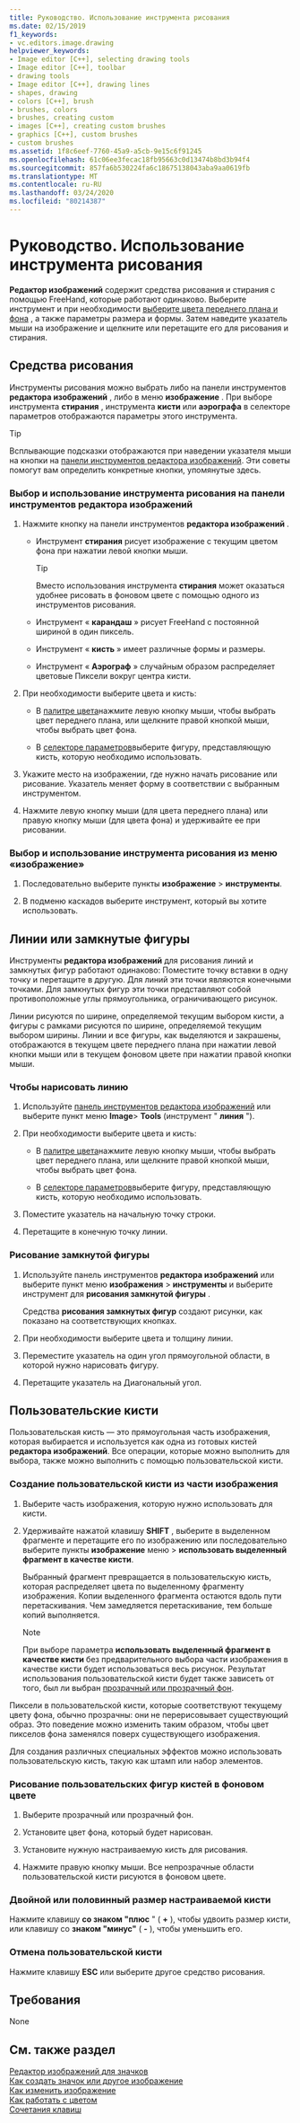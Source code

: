 ```yaml
---
title: Руководство. Использование инструмента рисования
ms.date: 02/15/2019
f1_keywords:
- vc.editors.image.drawing
helpviewer_keywords:
- Image editor [C++], selecting drawing tools
- Image editor [C++], toolbar
- drawing tools
- Image editor [C++], drawing lines
- shapes, drawing
- colors [C++], brush
- brushes, colors
- brushes, creating custom
- images [C++], creating custom brushes
- graphics [C++], custom brushes
- custom brushes
ms.assetid: 1f8c6eef-7760-45a9-a5cb-9e15c6f91245
ms.openlocfilehash: 61c06ee3fecac18fb95663c0d13474b8bd3b94f4
ms.sourcegitcommit: 857fa6b530224fa6c18675138043aba9aa0619fb
ms.translationtype: MT
ms.contentlocale: ru-RU
ms.lasthandoff: 03/24/2020
ms.locfileid: "80214387"
---
```

# <a name="how-to-use-a-drawing-tool"></a>Руководство. Использование инструмента рисования

**Редактор изображений** содержит средства рисования и стирания с помощью FreeHand, которые работают одинаково. Выберите инструмент и при необходимости [выберите цвета переднего плана и фона](../windows/selecting-foreground-or-background-colors-image-editor-for-icons.md) , а также параметры размера и формы. Затем наведите указатель мыши на изображение и щелкните или перетащите его для рисования и стирания.

## <a name="drawing-tools"></a>Средства рисования

Инструменты рисования можно выбрать либо на панели инструментов **редактора изображений** , либо в меню **изображение** . При выборе инструмента **стирания** , инструмента **кисти** или **аэрографа** в селекторе параметров отображаются параметры этого инструмента.

> [!TIP]
>  Всплывающие подсказки отображаются при наведении указателя мыши на кнопки на [панели инструментов редактора изображений](../windows/toolbar-image-editor-for-icons.md). Эти советы помогут вам определить конкретные кнопки, упомянутые здесь.

### <a name="to-select-and-use-a-drawing-tool-from-the-image-editor-toolbar"></a>Выбор и использование инструмента рисования на панели инструментов редактора изображений

1. Нажмите кнопку на панели инструментов **редактора изображений** .

   - Инструмент **стирания** рисует изображение с текущим цветом фона при нажатии левой кнопки мыши.

      > [!TIP]
      > Вместо использования инструмента **стирания** может оказаться удобнее рисовать в фоновом цвете с помощью одного из инструментов рисования.

   - Инструмент « **карандаш** » рисует FreeHand с постоянной шириной в один пиксель.

   - Инструмент « **кисть** » имеет различные формы и размеры.

   - Инструмент « **Аэрограф** » случайным образом распределяет цветовые Пиксели вокруг центра кисти.

1. При необходимости выберите цвета и кисть:

   - В [палитре цвета](../windows/colors-window-image-editor-for-icons.md)нажмите левую кнопку мыши, чтобы выбрать цвет переднего плана, или щелкните правой кнопкой мыши, чтобы выбрать цвет фона.

   - В [селекторе параметров](../windows/toolbar-image-editor-for-icons.md)выберите фигуру, представляющую кисть, которую необходимо использовать.

1. Укажите место на изображении, где нужно начать рисование или рисование. Указатель меняет форму в соответствии с выбранным инструментом.

1. Нажмите левую кнопку мыши (для цвета переднего плана) или правую кнопку мыши (для цвета фона) и удерживайте ее при рисовании.

### <a name="to-select-and-use-a-drawing-tool-from-the-image-menu"></a>Выбор и использование инструмента рисования из меню «изображение»

1. Последовательно выберите пункты **изображение** > **инструменты**.

1. В подменю каскадов выберите инструмент, который вы хотите использовать.

## <a name="lines-or-closed-figures"></a>Линии или замкнутые фигуры

Инструменты **редактора изображений** для рисования линий и замкнутых фигур работают одинаково: Поместите точку вставки в одну точку и перетащите в другую. Для линий эти точки являются конечными точками. Для замкнутых фигур эти точки представляют собой противоположные углы прямоугольника, ограничивающего рисунок.

Линии рисуются по ширине, определяемой текущим выбором кисти, а фигуры с рамками рисуются по ширине, определяемой текущим выбором ширины. Линии и все фигуры, как выделяются и закрашены, отображаются в текущем цвете переднего плана при нажатии левой кнопки мыши или в текущем фоновом цвете при нажатии правой кнопки мыши.

### <a name="to-draw-a-line"></a>Чтобы нарисовать линию

1. Используйте [панель инструментов редактора изображений](../windows/toolbar-image-editor-for-icons.md) или выберите пункт меню **Image**> **Tools** (инструмент " **линия** ").

1. При необходимости выберите цвета и кисть:

   - В [палитре цвета](../windows/colors-window-image-editor-for-icons.md)нажмите левую кнопку мыши, чтобы выбрать цвет переднего плана, или щелкните правой кнопкой мыши, чтобы выбрать цвет фона.

   - В [селекторе параметров](../windows/toolbar-image-editor-for-icons.md)выберите фигуру, представляющую кисть, которую необходимо использовать.

1. Поместите указатель на начальную точку строки.

1. Перетащите в конечную точку линии.

### <a name="to-draw-a-closed-figure"></a>Рисование замкнутой фигуры

1. Используйте панель инструментов **редактора изображений** или выберите пункт меню **изображения** > **инструменты** и выберите инструмент для **рисования замкнутой фигуры** .

   Средства **рисования замкнутых фигур** создают рисунки, как показано на соответствующих кнопках.

1. При необходимости выберите цвета и толщину линии.

1. Переместите указатель на один угол прямоугольной области, в которой нужно нарисовать фигуру.

1. Перетащите указатель на Диагональный угол.

## <a name="custom-brushes"></a>Пользовательские кисти

Пользовательская кисть — это прямоугольная часть изображения, которая выбирается и используется как одна из готовых кистей **редактора изображений**. Все операции, которые можно выполнить для выбора, также можно выполнить с помощью пользовательской кисти.

### <a name="to-create-a-custom-brush-from-a-portion-of-an-image"></a>Создание пользовательской кисти из части изображения

1. Выберите часть изображения, которую нужно использовать для кисти.

1. Удерживайте нажатой клавишу **SHIFT** , выберите в выделенном фрагменте и перетащите его по изображению или последовательно выберите пункты **изображение** меню > **использовать выделенный фрагмент в качестве кисти**.

   Выбранный фрагмент превращается в пользовательскую кисть, которая распределяет цвета по выделенному фрагменту изображения. Копии выделенного фрагмента остаются вдоль пути перетаскивания. Чем замедляется перетаскивание, тем больше копий выполняется.

   > [!NOTE]
   > При выборе параметра **использовать выделенный фрагмент в качестве кисти** без предварительного выбора части изображения в качестве кисти будет использоваться весь рисунок. Результат использования пользовательской кисти будет также зависеть от того, был ли выбран [прозрачный или прозрачный фон](../windows/choosing-a-transparent-or-opaque-background-image-editor-for-icons.md).

Пиксели в пользовательской кисти, которые соответствуют текущему цвету фона, обычно прозрачны: они не перерисовывает существующий образ. Это поведение можно изменить таким образом, чтобы цвет пикселов фона заменялся поверх существующего изображения.

Для создания различных специальных эффектов можно использовать пользовательскую кисть, такую как штамп или набор элементов.

### <a name="to-draw-custom-brush-shapes-in-the-background-color"></a>Рисование пользовательских фигур кистей в фоновом цвете

1. Выберите прозрачный или прозрачный фон.

1. Установите цвет фона, который будет нарисован.

1. Установите нужную настраиваемую кисть для рисования.

1. Нажмите правую кнопку мыши. Все непрозрачные области пользовательской кисти рисуются в фоновом цвете.

### <a name="to-double-or-halve-the-custom-brush-size"></a>Двойной или половинный размер настраиваемой кисти

Нажмите клавишу **со знаком "плюс** " ( **+** ), чтобы удвоить размер кисти, или клавишу со **знаком "минус"** ( **-** ), чтобы уменьшить его.

### <a name="to-cancel-the-custom-brush"></a>Отмена пользовательской кисти

Нажмите клавишу **ESC** или выберите другое средство рисования.

## <a name="requirements"></a>Требования

None

## <a name="see-also"></a>См. также раздел

[Редактор изображений для значков](../windows/image-editor-for-icons.md)<br/>
[Как создать значок или другое изображение](../windows/creating-an-icon-or-other-image-image-editor-for-icons.md)<br/>
[Как изменить изображение](../windows/selecting-an-area-of-an-image-image-editor-for-icons.md)<br/>
[Как работать с цветом](../windows/working-with-color-image-editor-for-icons.md)<br/>
[Сочетания клавиш](../windows/accelerator-keys-image-editor-for-icons.md)<br/>
